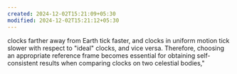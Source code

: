 ```yaml
---
created: 2024-12-02T15:21:09+05:30
modified: 2024-12-02T15:21:12+05:30
---
```


clocks farther away from Earth tick faster, and clocks in uniform motion tick slower with respect to "ideal" clocks, and vice versa. Therefore, choosing an appropriate reference frame becomes essential for obtaining self-consistent results when comparing clocks on two celestial bodies,"
